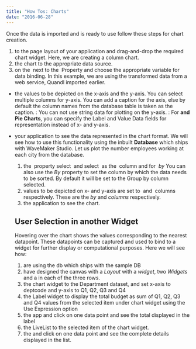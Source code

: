```yaml
---
title: "How Tos: Charts"
date: "2016-06-28"
---
```


Once the data is imported and is ready to use follow these steps for chart creation.

1. to the page layout of your application and drag-and-drop the required chart widget. Here, we are creating a column chart.
2. the chart to the appropriate data source.
3. on the  next to the  Property and choose the appropriate variable for data binding. In this example, we are using the transformed data from a web service, Quandl imported earlier.

- the values to be depicted on the x-axis and the y-axis. You can select multiple columns for y-axis. You can add a caption for the axis, else by default the column names from the database table is taken as the caption. : You can not use string data for plotting on the y-axis. : For **and Pie Charts**, you can specify the Label and Value Data fields for representation instead of x- and y-axis.
- your application to see the data represented in the chart format. We will see how to use this functionality using the inbuilt **Database** which ships with WaveMaker Studio. Let us plot the number employees working at each city from the database.
    
    1. the  property select  and select  as the  column and for  _by_ You can also use the _By_ property to set the column by which the data needs to be sorted. By default it will be set to the Group by column selected.
    2. values to be depicted on x- and y-axis are set to  and  columns respectively. These are the _by_ and _columns_ respectively.
    3. the application to see the chart.
    
    ## User Selection in another Widget
    
    Hovering over the chart shows the values corresponding to the nearest datapoint. These datapoints can be captured and used to bind to a widget for further display or computational purposes. Here we will see how:
    
    1. are using the db which ships with the sample DB
    2. have designed the canvas with a _Layout_ with a _widget_, two _Widgets_ and a in each of the three rows.
    3. the chart widget to the Department dataset, and set x-axis to deptcode and y-axis to Q1, Q2, Q3 and Q4
    4. the Label widget to display the total budget as sum of Q1, Q2, Q3 and Q4 values from the selected item under chart widget using the Use Expression option
    5. the app and click on one data point and see the total displayed in the label
    6. the LiveList to the selected item of the chart widget.
    7. the and click on one data point and see the complete details displayed in the list.
